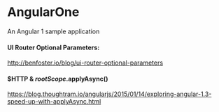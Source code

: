 # AngularOne
An Angular 1 sample application

#### UI Router Optional Parameters:
http://benfoster.io/blog/ui-router-optional-parameters

#### $HTTP & $rootScope.$applyAsync()
https://blog.thoughtram.io/angularjs/2015/01/14/exploring-angular-1.3-speed-up-with-applyAsync.html
